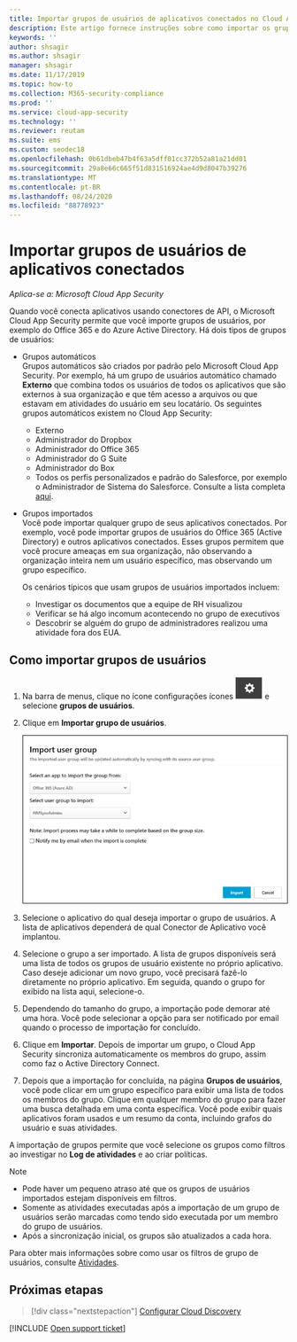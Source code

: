 ```yaml
---
title: Importar grupos de usuários de aplicativos conectados no Cloud App Security
description: Este artigo fornece instruções sobre como importar os grupos de usuários de aplicativos conectados para o Cloud App Security.
keywords: ''
author: shsagir
ms.author: shsagir
manager: shsagir
ms.date: 11/17/2019
ms.topic: how-to
ms.collection: M365-security-compliance
ms.prod: ''
ms.service: cloud-app-security
ms.technology: ''
ms.reviewer: reutam
ms.suite: ems
ms.custom: seodec18
ms.openlocfilehash: 0b61dbeb47b4f63a5dff01cc372b52a81a21dd01
ms.sourcegitcommit: 29a8e66c665f51d831516924ae4d9d8047b39276
ms.translationtype: MT
ms.contentlocale: pt-BR
ms.lasthandoff: 08/24/2020
ms.locfileid: "88778923"
---
```

# <a name="importing-user-groups-from-connected-apps"></a>Importar grupos de usuários de aplicativos conectados

*Aplica-se a: Microsoft Cloud App Security*

Quando você conecta aplicativos usando conectores de API, o Microsoft Cloud App Security permite que você importe grupos de usuários, por exemplo do Office 365 e do Azure Active Directory. Há dois tipos de grupos de usuários:

- Grupos automáticos  
Grupos automáticos são criados por padrão pelo Microsoft Cloud App Security. Por exemplo, há um grupo de usuários automático chamado **Externo** que combina todos os usuários de todos os aplicativos que são externos à sua organização e que têm acesso a arquivos ou que estavam em atividades do usuário em seu locatário. Os seguintes grupos automáticos existem no Cloud App Security:

  - Externo
  - Administrador do Dropbox
  - Administrador do Office 365
  - Administrador do G Suite
  - Administrador do Box
  - Todos os perfis personalizados e padrão do Salesforce, por exemplo o Administrador de Sistema do Salesforce. Consulte a lista completa [aqui](https://help.salesforce.com/articleView?id=standard_profiles.htm&language=en&type=0).

- Grupos importados  
Você pode importar qualquer grupo de seus aplicativos conectados. Por exemplo, você pode importar grupos de usuários do Office 365 (Active Directory) e outros aplicativos conectados. Esses grupos permitem que você procure ameaças em sua organização, não observando a organização inteira nem um usuário específico, mas observando um grupo específico.

  Os cenários típicos que usam grupos de usuários importados incluem:

  - Investigar os documentos que a equipe de RH visualizou
  - Verificar se há algo incomum acontecendo no grupo de executivos
  - Descobrir se alguém do grupo de administradores realizou uma atividade fora dos EUA.

## <a name="how-to-import-user-groups"></a>Como importar grupos de usuários

1. Na barra de menus, clique no ícone configurações ícones ![configurações](media/settings-icon.png "Ícone de configurações") e selecione **grupos de usuários**.
1. Clique em **Importar grupo de usuários**.

    ![Importar grupos de usuários](media/user-groups-add.png)

1. Selecione o aplicativo do qual deseja importar o grupo de usuários. A lista de aplicativos dependerá de qual Conector de Aplicativo você implantou.
1. Selecione o grupo a ser importado. A lista de grupos disponíveis será uma lista de todos os grupos de usuário existente no próprio aplicativo. Caso deseje adicionar um novo grupo, você precisará fazê-lo diretamente no próprio aplicativo. Em seguida, quando o grupo for exibido na lista aqui, selecione-o.
1. Dependendo do tamanho do grupo, a importação pode demorar até uma hora. Você pode selecionar a opção para ser notificado por email quando o processo de importação for concluído.
1. Clique em **Importar**. Depois de importar um grupo, o Cloud App Security sincroniza automaticamente os membros do grupo, assim como faz o Active Directory Connect.
1. Depois que a importação for concluída, na página **Grupos de usuários**, você pode clicar em um grupo específico para exibir uma lista de todos os membros do grupo. Clique em qualquer membro do grupo para fazer uma busca detalhada em uma conta específica. Você pode exibir quais aplicativos foram usados e um resumo da conta, incluindo grafos do usuário e suas atividades.

A importação de grupos permite que você selecione os grupos como filtros ao investigar no **Log de atividades** e ao criar políticas.

> [!NOTE]
>
> - Pode haver um pequeno atraso até que os grupos de usuários importados estejam disponíveis em filtros.
> - Somente as atividades executadas após a importação de um grupo de usuários serão marcadas como tendo sido executada por um membro do grupo de usuários.
> - Após a sincronização inicial, os grupos são atualizados a cada hora.

Para obter mais informações sobre como usar os filtros de grupo de usuários, consulte [Atividades](activity-filters.md).

## <a name="next-steps"></a>Próximas etapas

> [!div class="nextstepaction"]
> [Configurar Cloud Discovery](set-up-cloud-discovery.md)

[!INCLUDE [Open support ticket](includes/support.md)]
